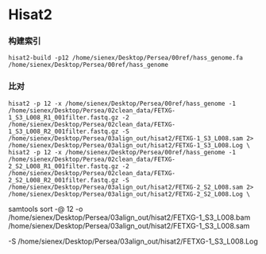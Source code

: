 # Hisat2

### 构建索引
```
hisat2-build -p12 /home/sienex/Desktop/Persea/00ref/hass_genome.fa /home/sienex/Desktop/Persea/00ref/hass_genome
```

### 比对
```
hisat2 -p 12 -x /home/sienex/Desktop/Persea/00ref/hass_genome -1 /home/sienex/Desktop/Persea/02clean_data/FETXG-1_S3_L008_R1_001filter.fastq.gz -2 /home/sienex/Desktop/Persea/02clean_data/FETXG-1_S3_L008_R2_001filter.fastq.gz -S /home/sienex/Desktop/Persea/03align_out/hisat2/FETXG-1_S3_L008.sam 2> /home/sienex/Desktop/Persea/03align_out/hisat2/FETXG-1_S3_L008.Log \
hisat2 -p 12 -x /home/sienex/Desktop/Persea/00ref/hass_genome -1 /home/sienex/Desktop/Persea/02clean_data/FETXG-2_S2_L008_R1_001filter.fastq.gz -2 /home/sienex/Desktop/Persea/02clean_data/FETXG-2_S2_L008_R2_001filter.fastq.gz -S /home/sienex/Desktop/Persea/03align_out/hisat2/FETXG-2_S2_L008.sam 2> /home/sienex/Desktop/Persea/03align_out/hisat2/FETXG-2_S2_L008.Log \
```

samtools sort -@ 12 -o /home/sienex/Desktop/Persea/03align_out/hisat2/FETXG-1_S3_L008.bam /home/sienex/Desktop/Persea/03align_out/hisat2/FETXG-1_S3_L008.sam

-S /home/sienex/Desktop/Persea/03align_out/hisat2/FETXG-1_S3_L008.Log
